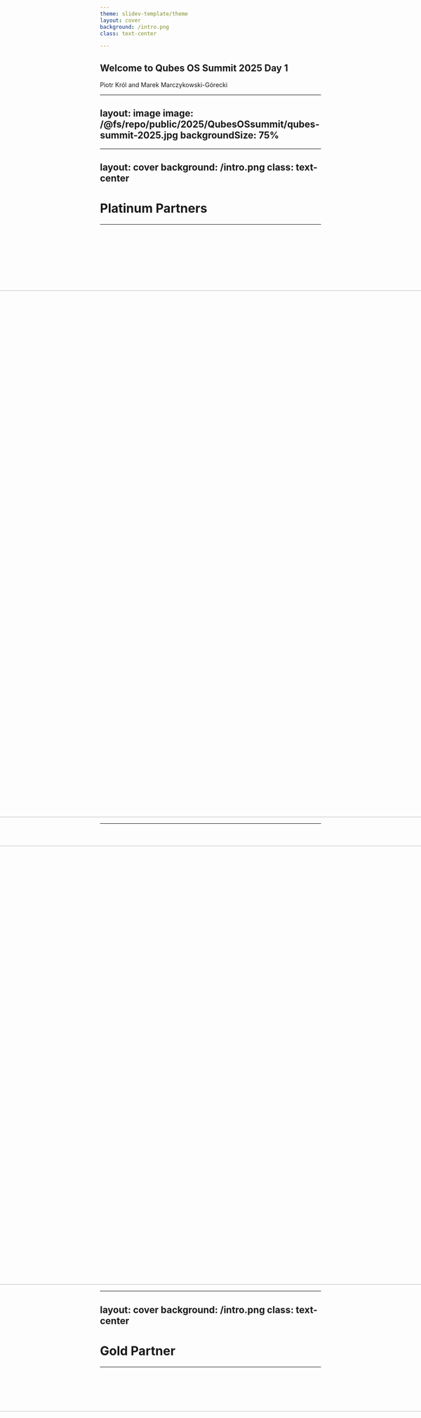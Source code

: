```yaml
---
theme: slidev-template/theme
layout: cover
background: /intro.png
class: text-center

---
```

## Welcome to Qubes OS Summit 2025 Day 1

Piotr Król and Marek Marczykowski-Górecki

<!-- markdownlint-disable MD022 MD003 -->
---
layout: image
image: /@fs/repo/public/2025/QubesOSsummit/qubes-summit-2025.jpg
backgroundSize: 75%
---

---
layout: cover
background: /intro.png
class: text-center
---

# Platinum Partners

---

<div style="display: flex; justify-content: center; align-items: center;
  margin-top:150px;">
  <center>
    <img src="/@fs/repo/public/2024/QubesOSsummit/fopf_logo.png" width="1200">
  </center>
</div>

<!--

We are grateful that the Freedom of the Press Foundation returns as a generous
Platinum Partner. Their continued support is crucial for our work. Their mission
to defend press freedom and privacy by building secure tools like SecureDrop
aligns directly with the core values of the Qubes OS project and this summit.

-->

---

<div style="display: flex; justify-content: center; align-items: center;
  margin-top:50px;">
  <center>
    <img src="/@fs/repo/public/2025/QubesOSsummit/ExpressVPN logo-Vertical.png"
      width="1000">
  </center>
</div>

<!--

We welcome ExpressVPN as a new Platinum Partner. Their commitment to privacy is
demonstrated through tangible actions: they subject their no-logs policy to
third-party audits and have open-sourced their Lightway protocol. This approach
to building trust is important in our field, and we thank them for their
support.

-->

---
layout: cover
background: /intro.png
class: text-center
---

# Gold Partner

---

<div style="display: flex; justify-content: center; align-items: center;
  margin-top:100px;">
<center><img src="/@fs/repo/public/2025/QubesOSsummit/mullvad_logo.png" width="1000"></center>
</div>

<!--

Mullvad's support for the community is well-known, and we're pleased to have
them back as a Gold Partner. Their approach to privacy is not just theoretical;
it's implemented through features like anonymous accounts and cash payments, and
shown by their support for open-source projects like WireGuard. We appreciate
their consistent and practical commitment to our shared goals.

-->

---
layout: cover
background: /intro.png
class: text-center
---
<!-- markdownlint-enable MD022 MD003 -->

# Silver Partners

---

<div style="display: flex; justify-content: center; align-items: center; gap:
  1rem; height: 20vh;">
  <img src="/@fs/repo/public/2024/QubesOSsummit/novacustom_logo.png"
    style="max-width: 50%; height: auto;">
  <img src="/@fs/repo/public/2024/QubesOSsummit/nitrokey_logo.png"
    style="max-width: 80%; height: auto;">
</div>

<div style="display: flex; justify-content: center; align-items: center;
  height: 20vh;">
  <img
    src="/@fs/repo/public/2025/QubesOSsummit/power-up-privacy-logo-light.png"
    style="max-width: 40%; height: auto;">
</div>

<!--

NovaCustom continues their support. NovaCustom delivers Qubes OS Certified
Hardware, offering users machines that are tested and verified for compatibility
and providing a solid foundation for a secure system.

We're also happy to have Nitrokey back with us. Nitrokey develops open-source
security hardware, including FIDO-compliant keys and devices compatible with
Heads firmware, which helps secure the boot process.

We welcome Power Up Privacy, a non-profit organization dedicated to making
privacy-enhancing technologies more accessible. They support projects and create
educational resources to help advance online privacy and security.

-->

---

# Supporting Contributors

* ## StarApps Ltd

We are grateful for the support from StarApps Ltd., company which use and rely
on Qubes OS and support FOSS philosophy.

* ## Paul Szabo

We are grateful for the support from Paul Szabo, a private individual who has
chosen to support the Qubes OS project.

---

<img src="/@fs/repo/public/2024/QubesOSsummit/qubes_2024_logo.png">

<div style="display: flex; flex-wrap: wrap; justify-content: center;
  align-items: center;">
  <img src="/@fs/repo/public/2024/QubesOSsummit/qubes_2023_logo.png" alt="Image
    1" style="max-width: 50%; height: auto; margin: 10px;">
  <img src="/@fs/repo/public/2024/QubesOSsummit/qubes_2022_logo.png" alt="Image
    2" style="max-width: 50%; height: auto; margin: 10px;">
  <img src="/@fs/repo/public/2024/QubesOSsummit/qubes_2021_logo.png" alt="Image
    3" style="max-width: 35%; height: auto; margin: 10px;">
  <img src="/@fs/repo/public/2024/QubesOSsummit/qubes_2020_logo.jpeg" alt="Image
    4" style="max-width: 30%; height: auto; margin: 10px;">
  <img src="/@fs/repo/public/2024/QubesOSsummit/qubes_2019_logo.png" alt="Image
    5" style="max-width: 25%; height: auto; margin: 10px;">
</div>

<!--

TBD: we have to add 2025 graphics

-->

---

# Accomplishments - 2024-2025 [TBD]

* Recap of vision and challenges presented last year.
* We added 50% to Qubes OS Certified Hardware (from 6 to 9)
  - although we have to admit that some old certified hardware is no longer
available,
* Qubes HCL statistics: 1055 (+61)
* Released Qubes OS 4.2 and three subsequent point releases
* Greatly improved updates experience
* Several UX improvements and new GUI tools - including new Qubes Global
  Config, more to come
* fwupd integration installed by default
* Community projects:
  - Automated configurability extended thanks to community contribution from Ben
  Grande in form of [qusal](https://github.com/ben-grande/qusal) based on
  previous unman work.

<!--

Qubes HCL snapshot date 18/09/2024

-->
---

# Accomplishments - 2024-2025 [TBD]

* We successfully secured a larger and more diverse group of sponsors for this
  year's summit. Ticket sales also met our expectations. This increased funding
  is a significant factor in the project's sustainability and allows us to
  better plan future development.
* Thanks to this stronger financial position, we are able to fund lunch for all
  attendees on both days of the conference, fostering more opportunities for
  community interaction. More on the logistics for that will follow in the
  upcoming slides.
* Event organization improved:
  - A lot external talks in CfP, we had to reject some.
* Coming soon:
  - UEFI Secure Boot integration - more about that in tomorrow's talk.
    + TL;DR we are not there yet, but we are close. safeboot approach is still
  alive.
  - TrenchBoot AEM - we have some exciting news and demo for you.
  - Certified Hardware with Intel Boot Guard and UEFI Capsule Update coming in
  following months.
  - As mentioned last year SMI Transfer Monitor was integrated for Qubes OS
  Certified Hardware MSI PRO Z690-A by Brian Delgado.
    + code is PoC, but it was presented at [vPub 0xB](https://youtu.be/3PmOcjQX-9Y)
    + the challenge would be to make Xen and dom0 aware of that,

<!-- markdownlint-disable MD022 MD003 -->
---
transition: fade
---
<!-- markdownlint-enable MD022 MD003 -->

# Accomplishments - 2022-2023 [TBD?]

<center><img src="/@fs/repo/public/2024/QubesOSsummit/qubes_2023_stats.png" width="600"></center>

---

# Accomplishments - 2023-2024 [TBD?]

<center><img src="/@fs/repo/public/2024/QubesOSsummit/qubes_2024_stats.png" width="600"></center>

---

<div style="display: flex; flex-wrap: wrap; justify-content: center;
  align-items: center;">
  <img src="/@fs/repo/public/2024/QubesOSsummit/secure_boot_main1.png"
    alt="Image 1" style="max-width: 35%; height: auto; margin: 10px;">
  <img src="/@fs/repo/public/2024/QubesOSsummit/secure_boot_main3.png"
    alt="Image 2" style="max-width: 35%; height: auto; margin: 10px;">
  <img src="/@fs/repo/public/2024/QubesOSsummit/secure_boot_main4.png"
    alt="Image 3" style="max-width: 35%; height: auto; margin: 10px;">
</div>

<!--

- PoC was created during Qubes OS Summit 2023 Hackathon

-->

---

# Vision and challenges - 2024-2025 [TBD]

* Continue growth of number of Qubes OS Certified Hardware
  - Dell OptiPlex 7010/9010 with AEM
  - Odroid H4?
  - Novacustom Laptops
* Finalize Qubes AEM support for Intel
  - Legacy BIOS (through SeaBIOS) is close to be completed.
  - UEFI is planned and founded.
* Finalize Qubes AEM for AMD
  - Waiting for release of documentation by AMD
  - If it would not happen early we have to rely on existing documentation and
    will adjust after that.
* UEFI Secure Boot have to become first-class citizen in Qubes OS.
* Qubes Security Report - road to OSS security leadership.
* More in Marek's talk dedicated to Qubes OS Project plans.

<!--

Not much changed since last year.

-->

---

# Feedback from Qubes OS Summit 2024

Last Year's Overall Rating: 7.75 / 10

Thank you for your valuable feedback! Your comments help us improve the event
every year. Here are some key points we focused on based on your input:

* **Audio Quality**: Based on your feedback about stationary microphones, we've made
  adjustments to the audio setup and look forward to hearing your thoughts on
  this year's solution.
* **Slide Readability**: We heard your comments on hard-to-read slides. We have paid
  closer attention to this during our preparations and are hopeful this improves
  the experience this year.
* **Venue Comfort**: We acknowledge the feedback on the hard wooden chairs. While
  they are a fixed element of this venue, it's a point we'll keep in mind for
  future events.
* **And on a sweeter note**: The "Krówki" are back by popular demand. You'll find
  them on the tables with cookies, with ingredient lists available.

We are always listening and look forward to your feedback for 2025!

---

# What is our lineup this year?

<br>

* ## September 26th: Conference Day 1 and Afterparty

<br>

* ## September 27th: Conference Day 2

<br>

* ## September 28th: Hackathon

<br>

---

# Day 1 agenda

### 10:00-10:25

#### **_Welcome to Qubes OS Summit 2025 Day 1_** - Piotr (3mdeb), Marek (ITL)

### 10:30-11:00

#### **_Qubes OS 4.3 development update_** - Marek (ITL)

### 11:05-11:50

#### **_Qubes OS: Design for Hackers and How To Contribute to GUI Tools_** - Marta (ITL)

### 11:55-12:25

#### **_Have your Qubes and keep it?_** - Matthias ()

### 12:30-13:00

#### **_Qubes Air: Hardware, Firmware, and Architectural Foundations_** - Michał (3mdeb)

### 13:00-14:30

#### **_Lunch_ (The Social Hub Restaurant (on-site))**

*Free for all attendees, speakers, and sponsors. The entire menu is vegan and
gluten-free._

---

# Day 1 agenda

### 14:30-15:00

#### **_Rethinking the compartmentalization experience_** - Alyssa Ross ()

### 15:05-15:35

#### **_Qubes Air: Opinionated Value Proposition for Security-Conscious Technical Professionals_** - Piotr (3mdeb)

### 15:45-16:15

#### **_Alternative options to signify qube ownership of windows/widgets/... (including more colors)_** - Ali ()

### 16:20-17:20

#### **_The Future Of Qube Manager: Design Session_** - Christopher (?), Marta (ITL)

### 17:25-17:55

#### **_Using segregation to hyper secure your development environment._** - Rene ()

### 17:55-18:00

#### **_Closing Notes_** - Piotr (3mdeb)

---

# Day 1 agenda

### 19:30+

#### **_Afterparty_**

* **Who:** Everyone is welcome to join!
* **When:** 19:30 - 23:30
* **Where:** [BRLO Biergarten](https://en.brlo.de/gastronomien/brlo-biergarten)
  at Gleisdreieck Park
* **Travel:** Easiest way from The Social Hub is the U2 subway from
  **Klosterstraße** to **Gleisdreieck**.
* **Payment:** This is a self-funded event. To streamline payments, we're using
  a pre-paid wristband system:
  - Find **Mich** from the organization team to get a wristband. You can pay
    him with **cash or card**.
  - The minimum to load is **20 EUR**. This is your credit to spend at the
    venue.
  - If you plan to spend more, please load your wristband accordingly. We're
    relying on an honor system here.

<!-- markdownlint-disable MD022 MD003 -->
---
layout: cover
background: /intro.png
class: text-center
---

## Details on

### https://cfp.3mdeb.com/qubes-os-summit-2025/schedule/

### https://events.dasharo.com/event/2/qubes-os-summit-2025

---

<div style="display: flex; flex-wrap: wrap; justify-content: center;
  align-items: center;">
  <img src="/@fs/repo/public/2025/QubesOSsummit/brlo.png" style="max-width:
    100%; height: auto; margin: 10px;">
</div>

<center><img src="/@fs/repo/public/2025/QubesOSsummit/brlo_address.png"
  style="max-width: 100%"></center>

<div class="absolute left-30px bottom-30px">
</div>

---

<center><img src="/@fs/repo/public/2024/QubesOSsummit/qoss_format.png"
  style="max-width: 70%"></center>

<center>

https://vpub.dasharo.com

</center>

* Respect Code of Conduct.
* Please follow Safety and Health protocols and respect others.
* Talks are streamed and recorded and will be published on Youtube.
* Lunch, drinks and sweets are free.
* Matrix `#qubes-summit:matrix.org` will be used for communication during event.
* In case of any issues please contact with organizers.

---

# Merchandise

<div style="display: flex; flex-wrap: wrap; justify-content: center;
  align-items: center;">
  <img src="/@fs/repo/public/2025/QubesOSsummit/qubes_front.png"
    style="max-width: 35%; height: auto; margin: 10px;">
  <img src="/@fs/repo/public/2025/QubesOSsummit/qubes_back.png"
    style="max-width: 35%">
</div>

* Paid and free merchandise available (at location and in 3mdeb Shop).
* There are also partners selling their merchandise.

---
layout: cover
background: /intro.png
class: text-center
---

# Q&A

<!-- markdownlint-enable MD022 MD003 -->
